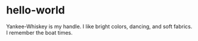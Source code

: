 # hello-world

Yankee-Whiskey is my handle.  I like bright colors, dancing, and soft fabrics.  I remember the boat times.
